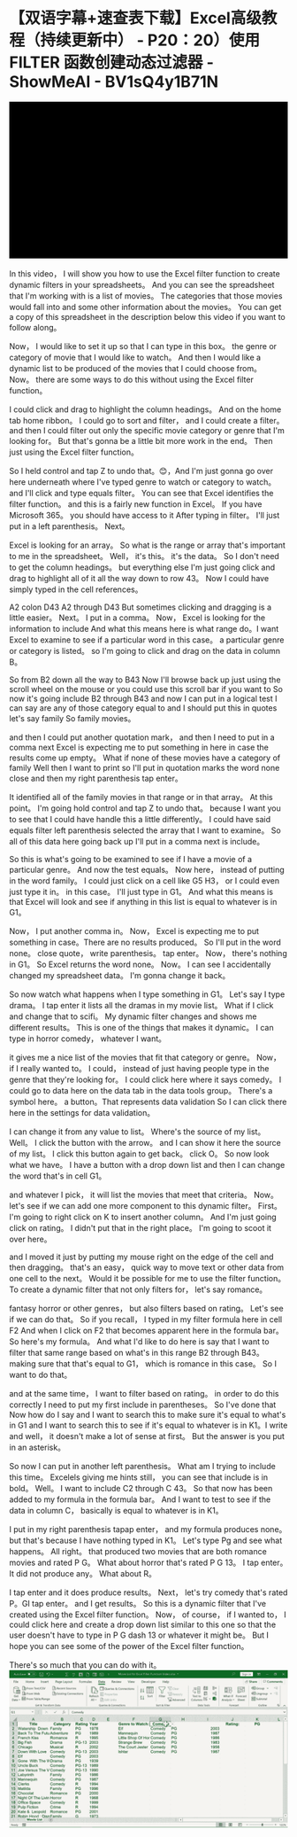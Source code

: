 # 【双语字幕+速查表下载】Excel高级教程（持续更新中） - P20：20）使用FILTER 函数创建动态过滤器 - ShowMeAI - BV1sQ4y1B71N

![](img/1038e6b4de2b2640d751ead9caf1bace_0.png)

In this video， I will show you how to use the Excel filter function to create dynamic filters in your spreadsheets。 And you can see the spreadsheet that I'm working with is a list of movies。 The categories that those movies would fall into and some other information about the movies。 You can get a copy of this spreadsheet in the description below this video if you want to follow along。

 Now， I would like to set it up so that I can type in this box。 the genre or category of movie that I would like to watch。 And then I would like a dynamic list to be produced of the movies that I could choose from。 Now。 there are some ways to do this without using the Excel filter function。

 I could click and drag to highlight the column headings。 And on the home tab home ribbon。 I could go to sort and filter， and I could create a filter。 and then I could filter out only the specific movie category or genre that I'm looking for。 But that's gonna be a little bit more work in the end。 Then just using the Excel filter function。

 So I held control and tap Z to undo that。😊，And I'm just gonna go over here underneath where I've typed genre to watch or category to watch。 and I'll click and type equals filter。 You can see that Excel identifies the filter function。 and this is a fairly new function in Excel。 If you have Microsoft 365。 you should have access to it After typing in filter。 I'll just put in a left parenthesis。 Next。

 Excel is looking for an array。 So what is the range or array that's important to me in the spreadsheet。 Well， it's this。 it's the data。 So I don't need to get the column headings。 but everything else I'm just going click and drag to highlight all of it all the way down to row 43。 Now I could have simply typed in the cell references。

 A2 colon D43 A2 through D43 But sometimes clicking and dragging is a little easier。 Next。 I put in a comma。 Now， Excel is looking for the information to include And what this means here is what range do。I want Excel to examine to see if a particular word in this case。 a particular genre or category is listed。 so I'm going to click and drag on the data in column B。

 So from B2 down all the way to B43 Now I'll browse back up just using the scroll wheel on the mouse or you could use this scroll bar if you want to So now it's going include B2 through B43 and now I can put in a logical test I can say are any of those category equal to and I should put this in quotes let's say family So family movies。

 and then I could put another quotation mark， and then I need to put in a comma next Excel is expecting me to put something in here in case the results come up empty。 What if none of these movies have a category of family Well then I want to print so I'll put in quotation marks the word none close and then my right parenthesis tap enter。

It identified all of the family movies in that range or in that array。 At this point。 I'm going hold control and tap Z to undo that。 because I want you to see that I could have handle this a little differently。 I could have said equals filter left parenthesis selected the array that I want to examine。 So all of this data here going back up I'll put in a comma next is include。

 So this is what's going to be examined to see if I have a movie of a particular genre。 And now the test equals。 Now here， instead of putting in the word family。 I could just click on a cell like G5 H3， or I could even just type it in。 in this case。 I'll just type in G1。 And what this means is that Excel will look and see if anything in this list is equal to whatever is in G1。

 Now， I put another comma in。 Now， Excel is expecting me to put something in case。There are no results produced。 So I'll put in the word none。 close quote， write parenthesis。 tap enter。 Now， there's nothing in G1。 So Excel returns the word none。 Now。 I can see I accidentally changed my spreadsheet data。 I'm gonna change it back。

 So now watch what happens when I type something in G1。 Let's say I type drama。 I tap enter it lists all the dramas in my movie list。 What if I click and change that to scifi。 My dynamic filter changes and shows me different results。 This is one of the things that makes it dynamic。 I can type in horror comedy， whatever I want。

 it gives me a nice list of the movies that fit that category or genre。 Now， if I really wanted to。 I could， instead of just having people type in the genre that they're looking for。 I could click here where it says comedy。 I could go to data here on the data tab in the data tools group。 There's a symbol here。 a button。That represents data validation So I can click there here in the settings for data validation。

 I can change it from any value to list。 Where's the source of my list。 Well。 I click the button with the arrow。 and I can show it here the source of my list。 I click this button again to get back。 click O。 So now look what we have。 I have a button with a drop down list and then I can change the word that's in cell G1。

 and whatever I pick， it will list the movies that meet that criteria。 Now。 let's see if we can add one more component to this dynamic filter。 First。 I'm going to right click on K to insert another column。 And I'm just going click on rating。 I didn't put that in the right place。 I'm going to scoot it over here。

 and I moved it just by putting my mouse right on the edge of the cell and then dragging。 that's an easy， quick way to move text or other data from one cell to the next。 Would it be possible for me to use the filter function。To create a dynamic filter that not only filters for， let's say romance。

 fantasy horror or other genres， but also filters based on rating。 Let's see if we can do that。 So if you recall， I typed in my filter formula here in cell F2 And when I click on F2 that becomes apparent here in the formula bar。 So here's my formula。 And what I'd like to do here is say that I want to filter that same range based on what's in this range B2 through B43。 making sure that that's equal to G1， which is romance in this case。 So I want to do that。

 and at the same time， I want to filter based on rating。 in order to do this correctly I need to put my first include in parentheses。 So I've done that Now how do I say and I want to search this to make sure it's equal to what's in G1 and I want to search this to see if it's equal to whatever is in K1。I write and well， it doesn't make a lot of sense at first。 But the answer is you put in an asterisk。

 So now I can put in another left parenthesis。 What am I trying to include this time。 Excelels giving me hints still， you can see that include is in bold。 Well。 I want to include C2 through C 43。 So that now has been added to my formula in the formula bar。 And I want to test to see if the data in column C， basically is equal to whatever is in K1。

 I put in my right parenthesis tapap enter， and my formula produces none。 but that's because I have nothing typed in K1。 Let's type Pg and see what happens。 All right。 that produced two movies that are both romance movies and rated P G。 What about horror that's rated P G 13。 I tap enter。 It did not produce any。 What about R。

 I tap enter and it does produce results。 Next， let's try comedy that's rated P。GI tap enter。 and I get results。 So this is a dynamic filter that I've created using the Excel filter function。 Now， of course， if I wanted to， I could click here and create a drop down list similar to this one so that the user doesn't have to type in P G dash 13 or whatever it might be。 But I hope you can see some of the power of the Excel filter function。

 There's so much that you can do with it。![](img/1038e6b4de2b2640d751ead9caf1bace_2.png)